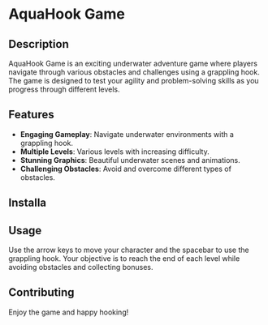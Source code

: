 # AquaHook Game

## Description
AquaHook Game is an exciting underwater adventure game where players navigate through various obstacles and challenges using a grappling hook. The game is designed to test your agility and problem-solving skills as you progress through different levels.

## Features
- **Engaging Gameplay**: Navigate underwater environments with a grappling hook.
- **Multiple Levels**: Various levels with increasing difficulty.
- **Stunning Graphics**: Beautiful underwater scenes and animations.
- **Challenging Obstacles**: Avoid and overcome different types of obstacles.

## Installa

## Usage
Use the arrow keys to move your character and the spacebar to use the grappling hook. Your objective is to reach the end of each level while avoiding obstacles and collecting bonuses.

## Contributing


Enjoy the game and happy hooking!